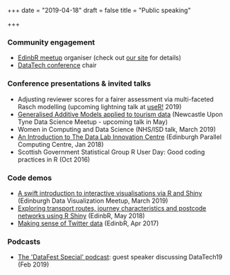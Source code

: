 +++
date = "2019-04-18"
draft = false
title = "Public speaking"

+++


### Community engagement 

* [EdinbR meetup](https://www.meetup.com/EdinbR/) organiser (check out [our site](http://edinbr.org/) for details)
* [DataTech conference](https://www.datafest.global/data-tech) chair



### Conference presentations & invited talks

* Adjusting reviewer scores for a fairer assessment via multi-faceted Rasch modelling (upcoming lightning talk at [useR!](http://user2019.r-project.org/) 2019)
* [Generalised Additive Models applied to tourism data](https://www.meetup.com/Newcastle-Upon-Tyne-Data-Science-Meetup/events/257156380/) (Newcastle Upon Tyne Data Science Meetup - upcoming talk in May) 
* Women in Computing and Data Science (NHS/ISD talk, March 2019)
* [An Introduction to The Data Lab Innovation Centre](https://www.epcc.ed.ac.uk/news/seminars) (Edinburgh Parallel Computing Centre, Jan 2018)
* Scottish Government Statistical Group R User Day: Good coding practices in R (Oct 2016)



### Code demos

* [A swift introduction to interactive visualisations via R and Shiny](https://www.meetup.com/meetup-group-vBHbCmgh/events/259694171/) (Edinburgh Data Visualization Meetup, March 2019)
* [Exploring transport routes, journey characteristics and postcode networks using R Shiny](http://edinbr.org/edinbr/2018/05/08/may-meeting.html) (EdinbR, May 2018)
* [Making sense of Twitter data](http://edinbr.org/edinbr/2017/04/12/april-meeting.html) (EdinbR, Apr 2017)



### Podcasts

* [The 'DataFest Special' podcast](https://thedatalab.podbean.com/e/the-datafest-special/): guest speaker discussing DataTech19 (Feb 2019)
